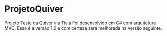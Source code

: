 # ProjetoQuiver
Projeto Teste da Quiver via Tivia
Foi desenvolvido  em  C# com arquitetura MVC.
Essa é a versão 1.0 e com certeza será melhorada na
versão seguinte.
